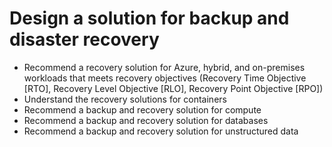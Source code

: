 # Design a solution for backup and disaster recovery

* Recommend a recovery solution for Azure, hybrid, and on-premises workloads that meets recovery objectives (Recovery Time Objective [RTO], Recovery Level Objective [RLO], Recovery Point Objective [RPO])
* Understand the recovery solutions for containers
* Recommend a backup and recovery solution for compute
* Recommend a backup and recovery solution for databases
* Recommend a backup and recovery solution for unstructured data
